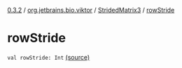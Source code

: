 [0.3.2](../../index.md) / [org.jetbrains.bio.viktor](../index.md) / [StridedMatrix3](index.md) / [rowStride](.)

# rowStride

`val rowStride: Int` [(source)](https://github.com/JetBrains-Research/viktor/blob/0.3.2/src/main/kotlin/org/jetbrains/bio/viktor/StridedMatrix3.kt#L14)